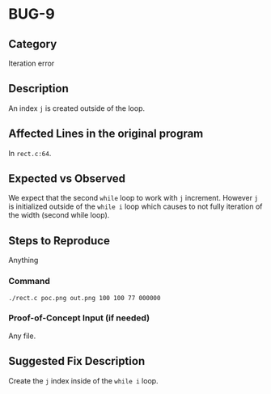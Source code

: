 # BUG-9
## Category
Iteration error

## Description

An index `j` is created outside of the loop.

## Affected Lines in the original program
In `rect.c:64`.

## Expected vs Observed
 We expect that the second `while` loop to work with `j` increment. However `j` is initialized outside of the `while i` loop which causes to not fully iteration of the width (second while loop).
## Steps to Reproduce
Anything
### Command

```
./rect.c poc.png out.png 100 100 77 000000
```
### Proof-of-Concept Input (if needed)
Any file.

## Suggested Fix Description
Create the `j` index inside of the `while i` loop.